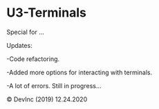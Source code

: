 # U3-Terminals
Special for ...

Updates:

-Code refactoring.

-Added more options for interacting with terminals.

-A lot of errors. Still in progress...

© DevInc (2019)
12.24.2020
